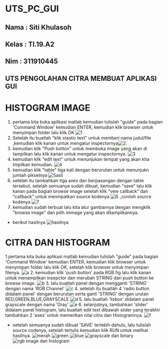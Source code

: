 # UTS_PC_GUI

## Nama  : Siti Khulasoh
## Kelas : TI.19.A2
## Nim   : 311910445
 ## UTS PENGOLAHAN CITRA MEMBUAT APLIKASI GUI
 
 # HISTOGRAM IMAGE
 
 1. pertama kita buka aplikasi matlab kemudian tulislah "guide" pada bagian 'Command Window' kemudian ENTER, kemudian klik browser untuk menyimpan folder lalu klik OK
![1](https://user-images.githubusercontent.com/56240533/116882948-3c5c2e00-ac4f-11eb-9172-1bc088c5f1e6.png)
2. Setelah itu buatlah "klik stastic text" untuk memberi nama judul/file ,kemudian klik kanan untuk mengatur inspectornya![2](https://user-images.githubusercontent.com/56240533/116883428-cb694600-ac4f-11eb-8472-f701dda52340.png).
3. kemudian klik "Push botton" untuk membuka image yang akan di tampilkan lalu klik kanan untuk mengatur inspectornya.
![3](https://user-images.githubusercontent.com/56240533/116883738-226f1b00-ac50-11eb-9d0d-d543b474238d.png)
4.  kemudian klik "edit text" untuk menunjukan tempat yang akan kita tmpilkan kemudian.
![4](https://user-images.githubusercontent.com/56240533/116885179-cb6a4580-ac51-11eb-87ed-4667f1316705.png)
5. kemudian klik "table" tiga kali dengan berurutan untuk menunjukn jumlah pikselnya
![5asli](https://user-images.githubusercontent.com/56240533/116884218-afb26f80-ac50-11eb-8b67-cc6ef86f476b.png)
6. setelah itu tambahkan tiga axes dan berpasangan dengan table tersebut, setelah semuanya sudah dibuat, kemudian "save" lalu klik kanan pada bagian browse image setelah klik "vew callback" dan "callback" untuk menmpatkan source kodenya
![6](https://user-images.githubusercontent.com/56240533/116884590-19cb1480-ac51-11eb-9491-e2eefcecef69.png)
_contoh source kodenya
![7](https://user-images.githubusercontent.com/56240533/116884692-38c9a680-ac51-11eb-8868-f73f850696a8.png)
7. kemudian sudah terbuat lalu kita atur gambarnya dengan mengklik "browse image" dan pilih immage yang akan ditampilkannya.

- berikut hasilnya
![hasilnya](https://user-images.githubusercontent.com/56240533/116884859-6ca4cc00-ac51-11eb-83e3-922bdf35f106.png)

# CITRA DAN HISTOGRAM

1.pertama kita buka aplikasi matlab kemudian tulislah "guide" pada bagian 'Command Window' kemudian ENTER, kemudian klik browser untuk menyimpan folder lalu klik OK, setelah klik browser untuk menyimpan filenya.
![a](https://user-images.githubusercontent.com/56240533/116888021-2f423d80-ac55-11eb-9900-cd2d62b5d5e5.png)
2. kemudian klik 'push button' pada RGB.fig lalu klik kanan untuk menampilkan insepctor dan merubah STRING dari push button ke browse image.
![b](https://user-images.githubusercontent.com/56240533/116888633-e5a62280-ac55-11eb-8c95-d9f07e6d9026.png)
3. lalu buatlah panel dengan mengganti 'STRING' dengan nama 'RGB Channel'
![c](https://user-images.githubusercontent.com/56240533/116888759-09696880-ac56-11eb-9575-0d2dc529ea04.png)
4. setelah itu buatlah 4 'radio button didalam panel' dengan berurutan serta ganti 'STRING' dengan urutan RED,GREEN,BLUE,GRAYSCALE
![d](https://user-images.githubusercontent.com/56240533/116889027-53eae500-ac56-11eb-8974-61108107d587.png)
5. lalu buatlah 'lisbox' didalam panel grayscale dengan nama 'Gray'
![e](https://user-images.githubusercontent.com/56240533/116889371-aaf0ba00-ac56-11eb-94a7-b712d30f082d.png)
6. selanjutnya, tambahkan 'slider' didalam panel histogram, lalu buatlah edit text dibawah slider yang terakhir tambahkan 2 'axes' untuk memerikan nilai citra dan Histogramnya.
![f](https://user-images.githubusercontent.com/56240533/116889637-fdca7180-ac56-11eb-969d-9cb4b897848f.png)
- setelah semuanya sudah dibuat 'SAVE' terlebih dahulu, lalu tulislah source codenya, setelah tertulis kemudian klik RUN untuk melihat hasilnya.
![merah](https://user-images.githubusercontent.com/56240533/116889814-3407f100-ac57-11eb-92c0-91e96eac85c7.png)
![green](https://user-images.githubusercontent.com/56240533/116889822-35d1b480-ac57-11eb-9eb1-53316fbc1f4c.png)
![blue](https://user-images.githubusercontent.com/56240533/116889842-3bc79580-ac57-11eb-9c5b-50ff201884d6.png)
![grayscale dan binary](https://user-images.githubusercontent.com/56240533/116889875-43873a00-ac57-11eb-812b-193a7e90bc1e.png)
![rgb image dan histogram](https://user-images.githubusercontent.com/56240533/116889890-47b35780-ac57-11eb-94bb-9db1d523bd65.png)





